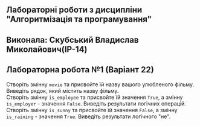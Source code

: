 ## Лабораторні роботи з дисципліни "Алгоритмізація та програмування"

## Виконала: Скубський Владислав Миколайович(ІР-14)
## Лабораторна робота №1 (Варіант 22)

 Створіть змінну `movie` та присвойте їй назву вашого улюбленого фільму. Виведіть рядок, який містить назву фільму.               	
 Створіть змінну `is_employee` та присвойте їй значення `True`, а змінну `is_employer` - значення `False`. Виведіть результати логічних операцій. 	
 Створіть змінну `is_sunny` та присвойте їй значення `False`, а змінну `is_raining` - значення `True`. Виведіть результати логічного "не".         
